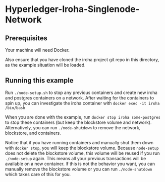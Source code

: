 # Hyperledger-Iroha-Singlenode-Network

## Prerequisites
Your machine will need Docker.

Also ensure that you have cloned the iroha project git repo in this directory, as the example situation will be loaded.

## Running this example
Run `./node-setup.sh` to stop any previous containers and create new iroha and postgres containers on a network. 
After waiting for the containers to spin up, you can investigate the iroha container with `docker exec -it iroha /bin/bash`

When you are done with the example, run `docker stop iroha some-postgres` to stop these containers (but keep the blockstore volume and network). Alternatively, you can run `./node-shutdown` to remove the network, blockstore, and containers.

Notice that if you have running containers and manually shut them down with `docker stop`, you will keep the blockstore volume. Because `node-setup` does not delete the blockstore volume, this volume will be reused if you run `./node-setup` again. This means all your previous transactions will be available on a new container. If this is not the behavior you want, you can manually remove the blockstore volume or you can run `./node-shutdown` which takes care of this for you.